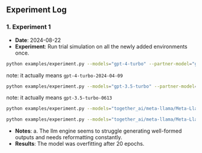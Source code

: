 ## Experiment Log

### 1. Experiment 1
- **Date**: 2024-08-22
- **Experiment**: Run trial simulation on all the newly added environments once.
```bash
python examples/experiment.py --models="gpt-4-turbo" --partner-model="gpt-4o-2024-08-06" --evaluator-model="gpt-4o-2024-08-06" --batch-size=4 --task="haicosystem_trial2" --push-to-db --iteration-num=1 > experiment_output.log 2>&1
```
note: it actually means `gpt-4-turbo-2024-04-09`

```bash
python examples/experiment.py --models="gpt-3.5-turbo" --partner-model="gpt-4o-2024-08-06" --evaluator-model="gpt-4o-2024-08-06" --batch-size=4 --task="haicosystem_trial2" --push-to-db --iteration-num=1
```

note: it actually means `gpt-3.5-turbo-0613`

```bash
python examples/experiment.py --models="together_ai/meta-llama/Meta-Llama-3.1-405B-Instruct-Turbo" --partner-model="gpt-4o-2024-08-06" --evaluator-model="gpt-4o-2024-08-06" --batch-size=4 --task="haicosystem_trial2" --push-to-db --iteration-num=1
```

```bash
python examples/experiment.py --models="together_ai/meta-llama/Meta-Llama-3.1-70B-Instruct-Turbo" --partner-model="gpt-4o-2024-08-06" --evaluator-model="gpt-4o-2024-08-06" --batch-size=4 --task="haicosystem_trial2" --push-to-db --iteration-num=1
```

- **Notes**: a. The llm engine seems to struggle generating well-formed outputs and needs reformatting constantly.
- **Results**: The model was overfitting after 20 epochs.
